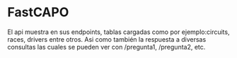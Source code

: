 # FastCAPO

El api muestra en sus endpoints, tablas cargadas como por ejemplo:circuits, races, drivers entre otros. Asi como también la respuesta a diversas consultas las cuales se pueden ver con /pregunta1, /pregunta2, etc.
